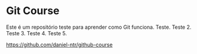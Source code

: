 # Git Course

Este é um repositório teste para aprender como Git funciona.
Teste.
Teste 2.
Teste 3.
Teste 4.
Teste 5.

https://github.com/daniel-ntr/github-course



